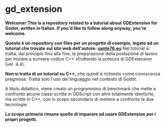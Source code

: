 # gd_extension

**Welcome! This is a repository related to a tutorial about GDExtension for Godot, written in Italian. If you'd like to follow along anyway, you're welcome.**


**Questo è un repository con files per un progetto di esempio, legato ad un tutorial che trovate sul sito web dell'autore: [sante76.eu](http://www.sante76.eu/category/gdextension/)**
Nel tutorial si tratta, dal principio fino alla fine, la preparazione della postazione di lavoro per iniziare a scrivere codice C++ sfruttando la potenza di GDExtension (ver. 4.4). 

**Non si tratta di un tutorial su C++,** che quindi è richiesto come conoscenza pregressa. Tratta solo l'uso del linguaggio nel contesto di Godot.

A titolo didattico, viene creato un programmino di benchmark che mette a confronto alcune classi scritte in GDScript con altre totalmente identiche, ma scritte in C++, con lo scopo secondario di mettere a confronto le due tecnologie. 

**Lo scopo primario rimane quello di imparare ad usare GDExtension per i propri progetti.**
